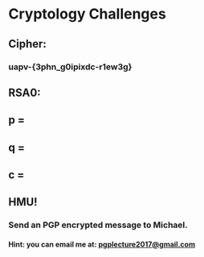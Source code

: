 # Cryptology Challenges

## Cipher:
### uapv-{3phn_g0ipixdc-r1ew3g}

## RSA0:
## p =
## q =
## c =

## HMU!
### Send an PGP encrypted message to Michael.
#### Hint: you can email me at: pgplecture2017@gmail.com
